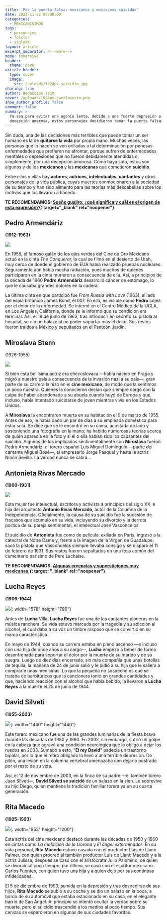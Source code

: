 ```yaml
---
title: 'Por la puerta falsa: mexicanos y mexicanas suicidad'
date: 2023-11-22 08:00:00
categories:
  - MEXICANISIMOS
tags:
  - personajes
  - folclor
  - sigloXX
layout: article
excerpt_separator: <!--more-->
mode: immersive
header:
  theme: dark
article_header:
  type: cover
  image:
    src: /uploads/1024px-suicidio.jpg
sharing: true
author: Redacción TYSM
cover: /uploads/1024px-camilosesto.png
show_author_profile: false
comment: false
summary: >-
  Ya sea para evitar una agonía lenta, debido a una fuerte depresión o por una
  decepción amorosa, estos personajes decidieron tomar la puerta falsa…
---
```

Sin duda, una de las decisiones más terribles que puede tomar un ser humano es la de **quitarse la vida** por propia mano. Muchas veces, las personas que lo hacen se ven orilladas a tal determinación por penosas enfermedades que prefieren no afrontar, porque sufren de enfermedades mentales o depresiones que no fueron debidamente atendidas o, simplemente, por una decepción amorosa. Como haya sido, estos son algunos y de los **mexicanos** y las **mexicanas** que cometieron **suicidio**.

Entre ellos y ellas hay **actores**, **actrices**, **intelectuales**, **cantantes** y otros personajes de la vida pública, cuyas muertes conmocionaron a la sociedad de su tiempo y han sido alimento para las teorías más descabellas sobre los motivos que los llevaron a hacerlo.

**TE RECOMENDAMOS:&nbsp;[Sueño guajiro: ¿qué significa y cuál es el origen de esta expresión?](https://blog.tonoysumariachi.com/mexicanisimos/2023/03/27/sueno-guajiro-que-significa-y-cual-es-el-origen-de-esta-expresion.html){: target="_blank" rel="noopener"}**

## Pedro Armendáriz

**(1912-1963)**

![](https://upload.wikimedia.org/wikipedia/commons/2/26/Publicity_photo_of_Pedro_Armend%C3%A1riz_in_3_Godfathers_%281948%29.jpg)

En 1956, el famoso galán de los ojos verdes del Cine de Oro Mexicano actuó en la cinta *The Conqueror,* la cual se filmó en el desierto de Utah, muy cerca de donde el gobierno de EUA había realizado pruebas nucleares. Seguramente aún había mucha radiación, pues muchos de quienes participaron en la cinta murieron a consecuencia de ella. Así, a principios de la década de 1960 **Pedro Armendáriz** desarrolló cáncer de estómago, lo que le causaba grandes dolores en la cadera.&nbsp;

La última cinta en que participó fue *From Russia with Love* (1963), al lado del espía británico James Bond, el 007. En ella, es visible cómo **Pedro** cojea por el dolor de la enfermedad. Se internó en el Centro Médico de la UCLA, en Los Angeles, California, donde se le informó que su condición era terminal. Así, el 18 de junio de 1963, tras introducir en secreto su pistola al hospital, se dio un balazo al no poder soportar más el dolor. Sus restos fueron traídos a México y sepultados en el Panteón Jardín.

## Miroslava Stern

(1926-1955)

![](https://upload.wikimedia.org/wikipedia/commons/9/9b/Miroslava_Stern_in_Sunday_Mirror_1951_%28cropped%29.jpg)

Si bien esta bellísima actriz era checoslovaca —había nacido en Praga y migró a nuestro país a consecuencia de la invasión nazi a su país—, gran parte de su carrera la hizo en el **cine mexicano**, de modo que la sentimos un poco nuestra. Quienes la conocieron decían que siempre cargó con la culpa de haber abandonado a su abuela cuando huyó de Europa y que, incluso, había intentado suicidarse de joven mientras vivía en los Estados Unidos.

A **Miroslava** la encontraron muerta en su habitación el 9 de marzo de 1955. Antes de eso, le había dado un par de días a su empleada doméstica para estar sola. Se dice que se le encontró en su cama, acostada de lado y sosteniendo una fotografía en la mano; ha habido numerosas teorías acerca de quién aparecía en la foto y si él o ella habían sido los causantes del suicidio. Algunos de los implicados sentimentalmente con **Miroslava** fueron Pedro Armendáriz, el torero español Luis Miguel Dominguín —padre del cantante Miguel Bosé—, el empresario Jorge Pasquel y hasta la actriz Ninón Sevilla. La verdad nunca se sabrá…

## Antonieta Rivas Mercado

**(1900-1931)**

![](https://upload.wikimedia.org/wikipedia/commons/9/9d/Antonieta_Rivas_Mercado_retrato.jpg)

Esta mujer fue intelectual, escritora y activista a principios del siglo XX, e hija del arquitecto **Antonio Rivas Mercado**, autor de la Columna de la Independencia. Oficialmente, la causa de su suicidio fue la sucesión de fracasos que acumuló en su vida, incluyendo su divorcio y la derrota política de su pareja sentimental, el intelectual José Vasconcelos.&nbsp;

El suicidio de **Antonieta** fue como de película: exiliada en París, ingresó a la catedral de Notre Dame y, frente a la imagen de la Virgen de Guadalupe, sacó la pistola que Vasconcelos siempre llevaba consigo y se disparó el 11 de febrero de 1931. Sus restos fueron sepultados en una fosa común del cementerio parisimo de Père Lachaise.

**TE RECOMENDAMOS: [Algunas creencias y supersticiones muy mexicanas.](https://blog.tonoysumariachi.com/mexicanisimos/2022/09/13/algunas-creencias-y-supersticiones-muy-mexicanas.html){: target="_blank" rel="noopener"}**

## Lucha Reyes

**(1906-1944)**

![](/uploads/luchareyes.jpg){: width="578" height="796"}

Antes de **Lucha** Villa, **Lucha Reyes** fue una de las cantantes pioneras en la música ranchera. Su vida estuvo marcada por la tragedia y su adicción al alcohol, el cual daba a su voz un timbre rasposo que se convirtió en su marca característica.&nbsp;

En mayo de 1944, cuando su carrera estaba en pleno ascenso —e incluso con una hija de once años a su cargo—, **Lucha** empezó a beber de forma desenfrenada para soportar el dolor por la muerte de su marido y de su suegra. Luego de diez días encerrada, sin más compañía que unas botellas de tequila, la mañana de 24 de junio salió y le pidió a su hija que le saliera a comprarle unas medicinas. Lo que la pequeña no sospechó es que se trataba de barbitúricos que la cancionera tomó en grandes cantidades y que, haciendo reacción con el alcohol que había bebido, la llevaron a **Lucha Reyes** a la muerte el 25 de junio de 1944.

## David Silveti

**(1955-2003)**

![](/uploads/davidsilveti.jpeg){: width="1440" height="1440"}

Este torero mexicano fue una de las grandes luminarias de la fiesta brava durante las décadas de 1980 y 1990. En 2002, sin embargo, sufrió un golpe en la cabeza que agravó una condición neurológica que lo obligó a dejar los ruedos en 2003. Sumado a esto, "**El rey David**" padecía un trastorno bipolar, por lo que el retiro obligado lo llevó a una terrible depresión. De pilón, una lesión en la columna vertebral amenazaba con dejarlo postrado por el resto de su vida.

Así, el 12 de noviembre de 2003, en la finca de su padre —el también torero Juan SIlveti—, **David Silveti se suicidó** de un balazo en la sien. Le sobrevive su hijo Diego, quien mantiene la tradición familiar torera ya en su cuarta generación.

## Rita Macedo

**(1925-1993)**

![](/uploads/ritamacedo.jpeg){: width="953" height="1200"}

Esta actriz del cine mexicano destacó durante las décadas de 1950 y 1960 en cintas como *La maldición de la Llorona* y *El ángel exterminador*. En su vida personal, **Rita Macedo** estuvo casada con el productor Luis de Llano Palmer, con quien procreó al también productor Luis de Llano Macedo y a la actriz Julissa; después se casó con el aristócrata Julio Palomino, de quien se divorció al poco tiempo; por último, se casó con el escritor mexicano Carlos Fuentes, con quien tuvo una hija y a quien dejó por sus continuas infidelidades.

El 5 de diciembre de 1993, sumida en la depresión y tras despedirse de sus hijos, **Rita Macedo** se subió a su coche y se dio un balazo en la boca, a bordo de su automóvil que estaba estacionado en su casa, en el elegante barrio de San Ángel. Al principio se intentó ocultar la verdad sobre su muerte, pero el suicidio trascendió a los medios al poco tiempo. Sus cenizas se esparcieron en algunas de sus ciudades favoritas.